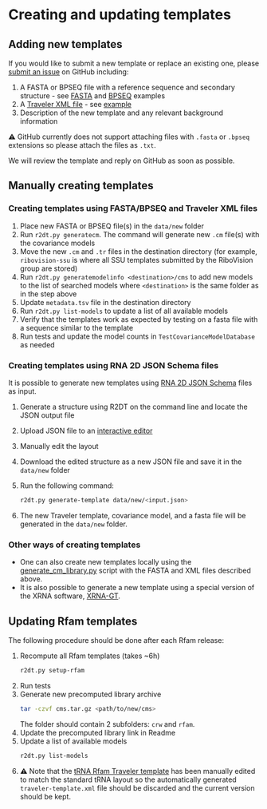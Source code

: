 # Creating and updating templates

## Adding new templates

If you would like to submit a new template or replace an existing one, please [submit an issue](https://github.com/RNAcentral/R2DT/issues/) on GitHub including:

1. A FASTA or BPSEQ file with a reference sequence and secondary structure - see [FASTA](https://github.com/RNAcentral/R2DT/blob/main/data/rfam/RF00012/RF00012-traveler.fasta) and [BPSEQ](https://github.com/RNAcentral/R2DT/blob/main/data/ribovision-ssu/bpseq/EC_SSU_3D.bpseq) examples
2. A [Traveler XML file](https://github.com/cusbg/traveler#traveler-intermediate-format) - see [example](https://github.com/RNAcentral/R2DT/blob/main/data/rfam/RF00003/traveler-template.xml)
3. Description of the new template and any relevant background information

:warning: GitHub currently does not support attaching files with `.fasta` or `.bpseq` extensions so please attach the files as `.txt`.

We will review the template and reply on GitHub as soon as possible.

## Manually creating templates

### Creating templates using FASTA/BPSEQ and Traveler XML files

1. Place new FASTA or BPSEQ file(s) in the `data/new` folder
1. Run `r2dt.py generatecm`. The command will generate new `.cm` file(s) with the covariance models
1. Move the new `.cm` and `.tr` files in the destination directory (for example, `ribovision-ssu` is where all SSU templates submitted by the RiboVision group are stored)
1. Run `r2dt.py generatemodelinfo <destination>/cms` to add new models to the list of searched models where `<destination>` is the same folder as in the step above
1. Update `metadata.tsv` file in the destination directory
1. Run `r2dt.py list-models` to update a list of all available models
1. Verify that the templates work as expected by testing on a fasta file with a sequence similar to the template
1. Run tests and update the model counts in `TestCovarianceModelDatabase` as needed

### Creating templates using RNA 2D JSON Schema files

It is possible to generate new templates using [RNA 2D JSON Schema](https://github.com/LDWLab/RNA2D-data-schema/) files as input.

1. Generate a structure using R2DT on the command line and locate the JSON output file
1. Upload JSON file to an [interactive editor](https://ldwlab.github.io/XRNA-React)
1. Manually edit the layout
1. Download the edited structure as a new JSON file and save it in the `data/new` folder
1. Run the following command:

    ```bash
    r2dt.py generate-template data/new/<input.json>
    ```

1. The new Traveler template, covariance model, and a fasta file will be generated in the `data/new` folder.

### Other ways of creating templates

- One can also create new templates locally using the [generate_cm_library.py](https://github.com/RNAcentral/R2DT/blob/main/utils/generate_cm_library.py) script with the FASTA and XML files described above.
- It is also possible to generate a new template using a special version of the XRNA software, [XRNA-GT](https://github.com/LDWLab/XRNA-GT).

## Updating Rfam templates

The following procedure should be done after each Rfam release:

1. Recompute all Rfam templates (takes ~6h)
    ```bash
    r2dt.py setup-rfam
    ```
1. Run tests
1. Generate new precomputed library archive
    ```bash
    tar -czvf cms.tar.gz <path/to/new/cms>
    ```
    The folder should contain 2 subfolders: `crw` and `rfam`.
1. Update the precomputed library link in Readme
1. Update a list of available models
    ```bash
    r2dt.py list-models
    ```
1. ⚠️ Note that the [tRNA Rfam Traveler template](https://github.com/RNAcentral/R2DT/blob/main/data/rfam/RF00005/traveler-template.xml) has been manually edited to match the standard tRNA layout so the automatically generated `traveler-template.xml` file should be discarded and the current version should be kept.

